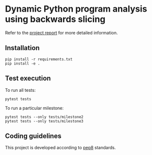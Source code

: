 # Dynamic Python program analysis using backwards slicing


Refer to the [project report](./report/ProgramAnalysisReport.pdf) for more detailed information.


## Installation

```console
pip install -r requirements.txt
pip install -e .
```


## Test execution

To run all tests:
```console
pytest tests
```

To run a particular milestone:
```console
pytest tests --only tests/milestone2
pytest tests --only tests/milestone3
```

## Coding guidelines
This project is developed according to [pep8](https://pep8.org) standards.
